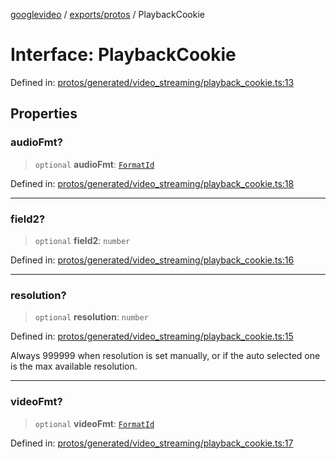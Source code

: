 [googlevideo](../../../README.md) / [exports/protos](../README.md) / PlaybackCookie

# Interface: PlaybackCookie

Defined in: [protos/generated/video\_streaming/playback\_cookie.ts:13](https://github.com/LuanRT/googlevideo/blob/d9eb9db82e3516a9a277a77a3d25342e9c5bf127/protos/generated/video_streaming/playback_cookie.ts#L13)

## Properties

### audioFmt?

> `optional` **audioFmt**: [`FormatId`](FormatId.md)

Defined in: [protos/generated/video\_streaming/playback\_cookie.ts:18](https://github.com/LuanRT/googlevideo/blob/d9eb9db82e3516a9a277a77a3d25342e9c5bf127/protos/generated/video_streaming/playback_cookie.ts#L18)

***

### field2?

> `optional` **field2**: `number`

Defined in: [protos/generated/video\_streaming/playback\_cookie.ts:16](https://github.com/LuanRT/googlevideo/blob/d9eb9db82e3516a9a277a77a3d25342e9c5bf127/protos/generated/video_streaming/playback_cookie.ts#L16)

***

### resolution?

> `optional` **resolution**: `number`

Defined in: [protos/generated/video\_streaming/playback\_cookie.ts:15](https://github.com/LuanRT/googlevideo/blob/d9eb9db82e3516a9a277a77a3d25342e9c5bf127/protos/generated/video_streaming/playback_cookie.ts#L15)

Always 999999 when resolution is set manually, or if the auto selected one is the max available resolution.

***

### videoFmt?

> `optional` **videoFmt**: [`FormatId`](FormatId.md)

Defined in: [protos/generated/video\_streaming/playback\_cookie.ts:17](https://github.com/LuanRT/googlevideo/blob/d9eb9db82e3516a9a277a77a3d25342e9c5bf127/protos/generated/video_streaming/playback_cookie.ts#L17)
